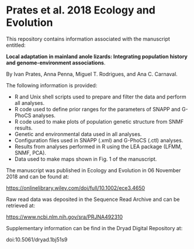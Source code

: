 # Prates et al. 2018 Ecology and Evolution

This repository contains information associated with the manuscript entitled:

**Local adaptation in mainland anole lizards: Integrating population history and genome-environment associations**.

By Ivan Prates, Anna Penna, Miguel T. Rodrigues, and Ana C. Carnaval.

The following information is provided:
- R and Unix shell scripts used to prepare and filter the data and perform all analyses.
- R code used to define prior ranges for the parameters of SNAPP and G-PhoCS analyses.
- R code used to make plots of population genetic structure from SNMF results.
- Genetic and environmental data used in all analyses.
- Configuration files used in SNAPP (.xml) and G-PhoCS (.ctl) analyses.
- Results from analyses performed in R using the LEA package (LFMM, SNMF, PCA).
- Data used to make maps shown in Fig. 1 of the manuscript.

The manuscript was published in Ecology and Evolution in 06 November 2018 and can be found at:

https://onlinelibrary.wiley.com/doi/full/10.1002/ece3.4650

Raw read data was deposited in the Sequence Read Archive and can be retrieved at:

https://www.ncbi.nlm.nih.gov/sra/PRJNA492310

Supplementary information can be find in the Dryad Digital Repository at:

doi:10.5061/dryad.1bj51s9

